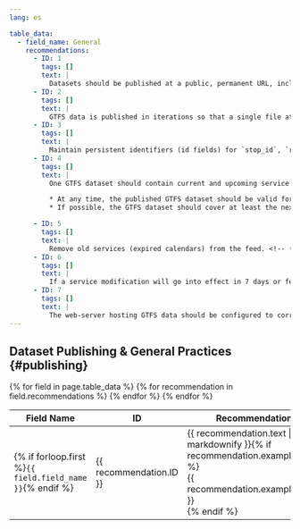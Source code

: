 ```yaml
---
lang: es

table_data:
  - field_name: General
    recommendations:
      - ID: 1
        tags: []
        text: |
          Datasets should be published at a public, permanent URL, including the zip file name. (e.g., www.agency.org/gtfs/gtfs.zip). Ideally, the URL should be directly downloadable without requiring login to access the file, to facilitate download by consuming software applications.<!-- (1) --> While it is recommended (and the most common practice) to make a GTFS dataset openly downloadable, if a data provider does need to control access to GTFS for licensing or other reasons, it is recommended to control access to the GTFS dataset using API keys, which will facilitate automatic downloads. <!-- (2) -->
      - ID: 2
        tags: []
        text: |
          GTFS data is published in iterations so that a single file at a stable location always contains the latest official description of service for a transit agency (or agencies). <!-- (3) -->
      - ID: 3
        tags: []
        text: |
          Maintain persistent identifiers (id fields) for `stop_id`, `route_id`, and `agency_id` across data iterations whenever possible. <!-- (4) -->
      - ID: 4
        tags: []
        text: |
          One GTFS dataset should contain current and upcoming service (sometimes called a “merged” dataset). Google transitfeed tool's [merge function](https://github.com/google/transitfeed/wiki/Merge) can be used to create a merged dataset from two different GTFS feeds.<!-- (5) -->

          * At any time, the published GTFS dataset should be valid for at least the next 7 days, and ideally for as long as the operator is confident that the schedule will continue to be operated.
          * If possible, the GTFS dataset should cover at least the next 30 days of service.

      - ID: 5
        tags: []
        text: |
          Remove old services (expired calendars) from the feed. <!-- (10) -->
      - ID: 6
        tags: []
        text: |
          If a service modification will go into effect in 7 days or fewer, express this service change through a [GTFS-realtime](https://developers.google.com/transit/gtfs-realtime/) feed (service advisories or trip updates) rather than static GTFS dataset. <!-- (8) -->
      - ID: 7
        tags: []
        text: |
          The web-server hosting GTFS data should be configured to correctly report the file modification date (see [HTTP/1.1 - Request for Comments 2616](https://tools.ietf.org/html/rfc2616#section-14.29), under Section 14.29). <!-- (9) -->
---
```


## Dataset Publishing & General Practices {#publishing}

<div class="table-wrapper">
  <table class="recommendation">
    <thead>
      <tr>
        <th>Field Name</th>
        <th>ID</th>
        <th>Recommendation</th>
      </tr>
    </thead>
    <tbody>
    {% for field in page.table_data %}
      {% for recommendation in field.recommendations %}
      <tr id="{{ page.slug }}_{{ recommendation.ID }}" class="anchor-row{% if forloop.first %} field-row{% endif %}{% for tag in recommendation.tags %} {{ tag }}{% endfor %}">
        <td>{% if forloop.first %}<code>{{ field.field_name }}</code>{% endif %}</td>
        <td><div class="anchor-node"><p>{{ recommendation.ID }}</p><a class="anchor-link" href="#{{ page.slug }}_{{ recommendation.ID }}"><i class="fa fa-link" aria-hidden="true"></i></a></div></td>
        <td>{{ recommendation.text | markdownify }}{% if recommendation.example_table %}<div class="table-wrapper">{{ recommendation.example_table }}</div>{% endif %}</td>
      </tr>
      {% endfor %}
    {% endfor %}
    </tbody>
  </table>
</div>
